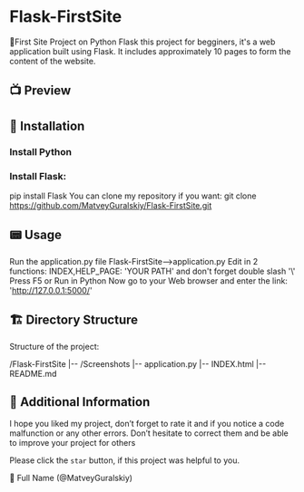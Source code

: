 # Flask-FirstSite
🚀First Site Project on Python Flask this project for begginers, it's a web application built using Flask. It includes approximately 10 pages to form the content of the website.

## 📺 Preview


## 👀 Installation
### Install Python
### Install Flask:
pip install Flask
You can clone my repository if you want:
git clone https://github.com/MatveyGuralskiy/Flask-FirstSite.git


## 📟 Usage
Run the application.py file
Flask-FirstSite-->application.py
Edit in 2 functions: INDEX,HELP_PAGE: 'YOUR PATH' and don't forget double slash '\\'
Press F5 or Run in Python
Now go to your Web browser and enter the link:
'http://127.0.0.1:5000/'

## 🏗️ Directory Structure
Structure of the project:

/Flask-FirstSite
       |-- /Screenshots
       |-- application.py
       |-- INDEX.html
       |-- README.md
       
## 📢 Additional Information
I hope you liked my project, don’t forget to rate it and if you notice a code malfunction or any other errors.
Don’t hesitate to correct them and be able to improve your project for others

Please click the `star` button, if this project was helpful to you.

🔴 Full Name (@MatveyGuralskiy)

